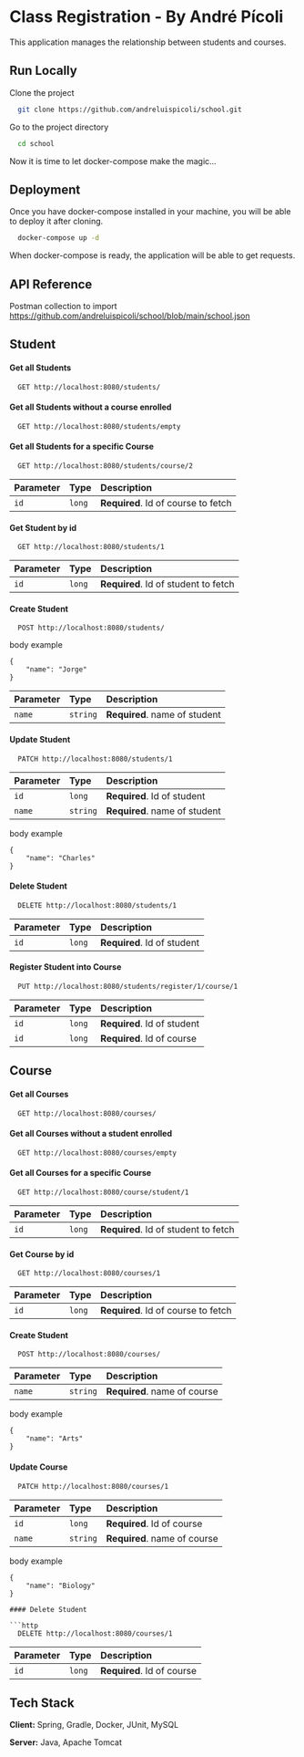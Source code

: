 
# Class Registration - By André Pícoli

This application manages the relationship between students and courses.




## Run Locally

Clone the project

```bash
  git clone https://github.com/andreluispicoli/school.git
```

Go to the project directory

```bash
  cd school
```
Now it is time to let docker-compose make the magic...


## Deployment

Once you have docker-compose installed in your machine, you will be able to deploy it after cloning.

```bash
  docker-compose up -d
```

When docker-compose is ready, the application will be able to get requests.
## API Reference

Postman collection to import
https://github.com/andreluispicoli/school/blob/main/school.json

## Student

#### Get all Students

```http
  GET http://localhost:8080/students/
```

#### Get all Students without a course enrolled

```http
  GET http://localhost:8080/students/empty
```

#### Get all Students for a specific Course

```http
  GET http://localhost:8080/students/course/2
```

| Parameter | Type     | Description                       |
| :-------- | :------- | :-------------------------------- |
| `id`      | `long` | **Required**. Id of course to fetch |


#### Get Student by id

```http
  GET http://localhost:8080/students/1
```

| Parameter | Type     | Description                       |
| :-------- | :------- | :-------------------------------- |
| `id`      | `long` | **Required**. Id of student to fetch |

#### Create Student

```http
  POST http://localhost:8080/students/
```

body example
``` reponse
{
	"name": "Jorge"
}
```

| Parameter | Type     | Description                       |
| :-------- | :------- | :-------------------------------- |
| `name`    | `string` | **Required**. name of student     |

#### Update Student

```http
  PATCH http://localhost:8080/students/1
```

| Parameter | Type     | Description                       |
| :-------- | :------- | :-------------------------------- |
| `id`      | `long` | **Required**. Id of student         |
| `name`    | `string` | **Required**. name of student     |

body example
``` reponse
{
	"name": "Charles"
}
```

#### Delete Student

```http
  DELETE http://localhost:8080/students/1
```

| Parameter | Type     | Description                       |
| :-------- | :------- | :-------------------------------- |
| `id`      | `long` | **Required**. Id of student         |

#### Register Student into Course

```http
  PUT http://localhost:8080/students/register/1/course/1
```

| Parameter | Type     | Description                       |
| :-------- | :------- | :-------------------------------- |
| `id`      | `long` | **Required**. Id of student         |
| `id`      | `long` | **Required**. Id of course          |

## Course

#### Get all Courses

```http
  GET http://localhost:8080/courses/
```

#### Get all Courses without a student enrolled

```http
  GET http://localhost:8080/courses/empty
```

#### Get all Courses for a specific Course

```http
  GET http://localhost:8080/course/student/1
```

| Parameter | Type     | Description                       |
| :-------- | :------- | :-------------------------------- |
| `id`      | `long` | **Required**. Id of student to fetch |

#### Get Course by id

```http
  GET http://localhost:8080/courses/1
```

| Parameter | Type     | Description                       |
| :-------- | :------- | :-------------------------------- |
| `id`      | `long` | **Required**. Id of course to fetch |

#### Create Student

```http
  POST http://localhost:8080/courses/
```

| Parameter | Type     | Description                       |
| :-------- | :------- | :-------------------------------- |
| `name`      | `string` | **Required**. name of course   |

body example
``` reponse
{
	"name": "Arts"
}
```

#### Update Course

```http
  PATCH http://localhost:8080/courses/1
```

| Parameter | Type     | Description                       |
| :-------- | :------- | :-------------------------------- |
| `id`      | `long`   | **Required**. Id of course        |
| `name`    | `string` | **Required**. name of course      |

body example
``` reponse
{
	"name": "Biology"
}

#### Delete Student

```http
  DELETE http://localhost:8080/courses/1
```

| Parameter | Type     | Description                       |
| :-------- | :------- | :-------------------------------- |
| `id`      | `long`   | **Required**. Id of course        |


## Tech Stack

**Client:** Spring, Gradle, Docker, JUnit, MySQL

**Server:** Java, Apache Tomcat

